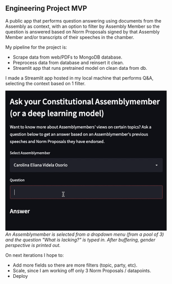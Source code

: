 ## Engineering Project MVP
A public app that performs question answering using documents from the Assembly as context, with an option to filter by Assembly Member so the question is answered based on Norm Proposals signed by that Assembly Member and/or transcripts of their speeches in the chamber.


My pipeline for the project is:
- Scrape data from web/PDFs to MongoDB database.
- Preprocess data from database and reinsert it clean.
- Streamlit app that runs pretrained model on clean data from db.


I made a Streamlit app hosted in my local machine that performs Q&A, selecting the context based on 1 filter.

![](https://github.com/Lwaggaman/Engineering_Project/blob/main/Deliverables/ezgif.com-gif-maker.gif)
*An Assemblymember is selected from a dropdown menu (from a pool of 3) and the question "What is lacking?" is typed in. After buffering, *gender perspective* is printed out.*


On next iterations I hope to:
- Add more fields so there are more filters (topic, party, etc).
- Scale, since I am working off only 3 Norm Proposals / datapoints.
- Deploy 
